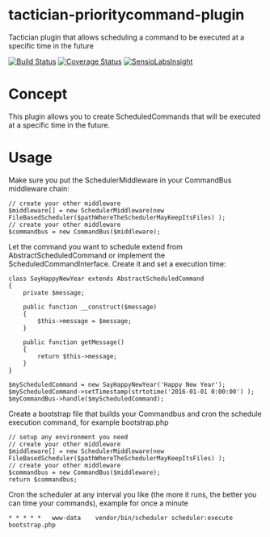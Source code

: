 # tactician-prioritycommand-plugin
Tactician plugin that allows scheduling a command to be executed at a specific time in the future

[![Build Status](https://travis-ci.org/RonRademaker/tactician-scheduler-plugin.svg?branch=master)](https://travis-ci.org/RonRademaker/tactician-scheduler-plugin)
[![Coverage Status](https://coveralls.io/repos/RonRademaker/tactician-scheduler-plugin/badge.svg?branch=master&service=github)](https://coveralls.io/github/RonRademaker/tactician-scheduler-plugin?branch=master)
[![SensioLabsInsight](https://insight.sensiolabs.com/projects/f1bc6e91-5d26-4a5d-b311-a2c5af24cd76/mini.png)](https://insight.sensiolabs.com/projects/f1bc6e91-5d26-4a5d-b311-a2c5af24cd76)

# Concept
This plugin allows you to create ScheduledCommands that will be executed at a specific time in the future.

# Usage
Make sure you put the SchedulerMiddleware in your CommandBus middleware chain:

```
// create your other middleware
$middleware[] = new SchedulerMiddleware(new FileBasedScheduler($pathWhereTheSchedulerMayKeepItsFiles) );
// create your other middleware
$commandbus = new CommandBus($middleware);
```

Let the command you want to schedule extend from AbstractScheduledCommand or implement the ScheduledCommandInterface. Create it and set a execution time:

```
class SayHappyNewYear extends AbstractScheduledCommand
{
    private $message;

    public function __construct($message)
    {
        $this->message = $message;
    }

    public function getMessage() 
    {
        return $this->message;
    }
}

$myScheduledCommand = new SayHappyNewYear('Happy New Year');
$myScheduledCommand->setTimestamp(strtotime('2016-01-01 0:00:00') );
$myCommandBus->handle($myScheduledCommand);
```

Create a bootstrap file that builds your Commandbus and cron the schedule execution command, for example bootstrap.php

```
// setup any environment you need
// create your other middleware
$middleware[] = new SchedulerMiddleware(new FileBasedScheduler($pathWhereTheSchedulerMayKeepItsFiles) );
// create your other middleware
$commandbus = new CommandBus($middleware);
return $commandbus;
```

Cron the scheduler at any interval you like (the more it runs, the better you can time your commands), example for once a minute

```
* * * * *   www-data    vendor/bin/scheduler scheduler:execute bootstrap.php
```
